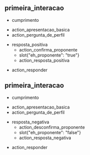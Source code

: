 ## primeira_interacao
* cumprimento
- action_apresentacao_basica
- action_pergunta_de_perfil
* resposta_positiva
  - action_confirma_proponente
  - slot{"eh_proponente": "true"}
  - action_resposta_positiva
- action_responder

## primeira_interacao
* cumprimento
- action_apresentacao_basica
- action_pergunta_de_perfil
* resposta_negativa
  - action_desconfirma_proponente
  - slot{"eh_proponente": "false"}
  - action_resposta_negativa
- action_responder

